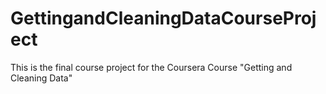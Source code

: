 # GettingandCleaningDataCourseProject
This is the final course project for the Coursera Course "Getting and Cleaning Data"
